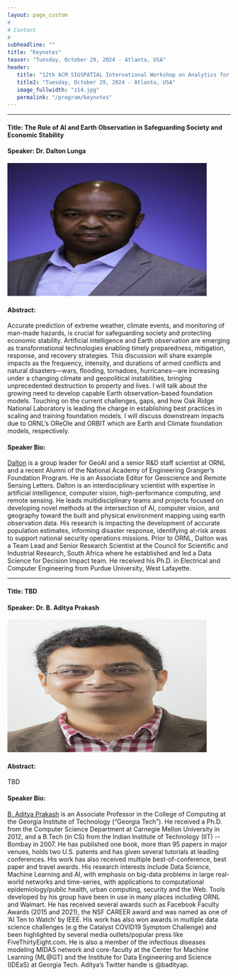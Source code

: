 ```yaml
---
layout: page_custom
#
# Content
#
subheadline: ""
title: "Keynotes"
teaser: "Tuesday, October 29, 2024 - Atlanta, USA"
header:
   title: "12th ACM SIGSPATIAL International Workshop on Analytics for Big Geospatial Data (BigSpatial 2023)"
   title2: "Tuesday, October 29, 2024 - Atlanta, USA"
   image_fullwidth: "z14.jpg"
   permalink: "/program/keynotes"
---
```

  
<style type="text/css">
	.image-left {
		display: block;
		margin-left: auto;
		margin-right: 10px;
		float: left;
	}
</style> 

---------------------------------------
<a id="talk1"> </a> 
  
#### Title: The Role of AI and Earth Observation in Safeguarding Society and Economic Stability

#### Speaker: Dr. Dalton Lunga    
<img src="./images/dlunga_bio_pic.jpg" width="450" height="300" />

#### Abstract:    
Accurate prediction of extreme weather, climate events, and monitoring of man-made hazards, is crucial for safeguarding society and protecting economic stability. Artificial intelligence and Earth observation are emerging as transformational technologies enabling timely preparedness, mitigation, response, and recovery strategies. This discussion will share example impacts as the frequency, intensity, and durations of armed conflicts and natural disasters—wars, flooding, tornadoes, hurricanes—are increasing under a changing climate and geopolitical instabilities, bringing unprecedented destruction to property and lives. I will talk about the growing need to develop capable Earth observation-based foundation models. Touching on the current challenges, gaps, and how Oak Ridge National Laboratory is leading the charge in establishing best practices in scaling and training foundation models. I will discuss downstream impacts due to ORNL’s OReOle and ORBIT which are Earth and Climate foundation models, respectively.

#### Speaker Bio: 
<a href="https://www.ornl.gov/staff-profile/dalton-d-lunga">Dalton</a> is a group leader for GeoAI and a senior R&D staff scientist at ORNL and a recent Alumni of the National Academy of Engineering Granger’s Foundation Program.  He is an Associate Editor for Geoscience and Remote Sensing Letters. Dalton is an interdisciplinary scientist with expertise in artificial intelligence, computer vision, high-performance computing, and remote sensing. He leads multidisciplinary teams and projects focused on developing novel methods at the intersection of AI, computer vision, and geography toward the built and physical environment mapping using earth observation data. His research is impacting the development of accurate population estimates, informing disaster response, identifying at-risk areas to support national security operations missions. Prior to ORNL, Dalton was a Team Lead and Senior Research Scientist at the Council for Scientific and Industrial Research, South Africa where he established and led a Data Science for Decision Impact team. He received his Ph.D. in Electrical and Computer Engineering from Purdue University, West Lafayette.

-----------------------------------------------
<a id="talk2"> </a>
#### Title: TBD

#### Speaker: Dr. B. Aditya Prakash
<img src="./images/badityap-portrait-new.jpg" width="450" height="300" />

#### Abstract:
TBD

#### Speaker Bio:
<a href="https://faculty.cc.gatech.edu/~badityap/">B. Aditya Prakash</a> is an Associate Professor in the College of Computing at the Georgia Institute of Technology (“Georgia Tech”). He received a Ph.D. from the Computer Science Department at Carnegie Mellon University in 2012, and a B.Tech (in CS) from the Indian Institute of Technology (IIT) -- Bombay in 2007. He has published one book, more than 95 papers in major venues, holds two U.S. patents and has given several tutorials at leading conferences. His work has also received multiple best-of-conference, best paper and travel awards. His research interests include Data Science, Machine Learning and AI, with emphasis on big-data problems in large real-world networks and time-series, with applications to computational epidemiology/public health, urban computing, security and the Web. Tools developed by his group have been in use in many places including ORNL and Walmart. He has received several awards such as Facebook Faculty Awards (2015 and 2021), the NSF CAREER award and was named as one of ‘AI Ten to Watch’ by IEEE. His work has also won awards in multiple data science challenges (e.g the Catalyst COVID19 Symptom Challenge) and been highlighted by several media outlets/popular press like FiveThirtyEight.com. He is also a member of the infectious diseases modeling MIDAS network and core-faculty at the Center for Machine Learning (ML@GT) and the Institute for Data Engineering and Science (IDEaS) at Georgia Tech. Aditya’s Twitter handle is @badityap. 






